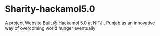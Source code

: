 # Sharity-hackamol5.0
A project Website Built  @ Hackamol 5.0 at NITJ , Punjab as an innovative way of overcoming world hunger eventually
